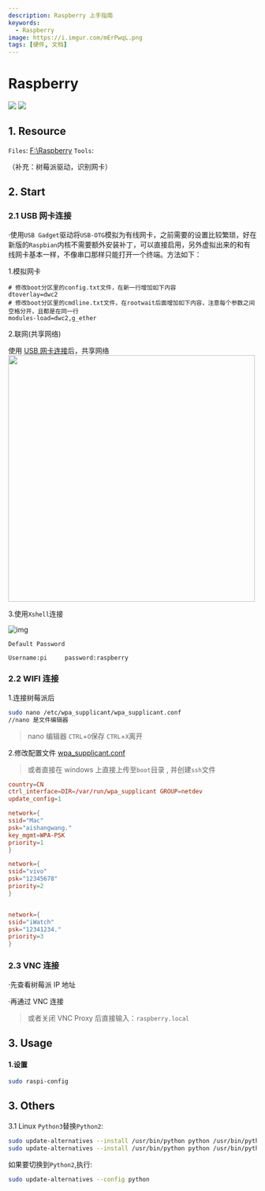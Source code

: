 ```yaml
---
description: Raspberry 上手指南
keywords:
  - Raspberry
image: https://i.imgur.com/mErPwqL.png
tags: [硬件, 文档]
---
```


# Raspberry

<img class="Badges" src="https://picgo-1259617372.cos.ap-beijing.myqcloud.com/logo_chen_%E7%B4%AB%E8%89%B2.svg"/>
<img class="Badges" src="https://api.netlify.com/api/v1/badges/62b2ea8d-7e62-49d1-bb5a-b507b01377af/deploy-status"/>

## 1. Resource

`Files`: [F:\Raspberry](F:\Raspberry)
`Tools`:

（补充：树莓派驱动，识别网卡）

## 2. Start

### <span id="jump1">2.1 USB 网卡连接</span>

·使用`USB Gadget`驱动将`USB-OTG`模拟为有线网卡，之前需要的设置比较繁琐，好在新版的`Raspbian`内核不需要额外安装补丁，可以直接启用，另外虚拟出来的和有线网卡基本一样，不像串口那样只能打开一个终端。方法如下：

1.模拟网卡

```
# 修改boot分区里的config.txt文件，在新一行增加如下内容
dtoverlay=dwc2
# 修改boot分区里的cmdline.txt文件，在rootwait后面增加如下内容，注意每个参数之间空格分开，且都是在同一行
modules-load=dwc2,g_ether
```

2.联网(共享网络)

使用 [USB 网卡连接](#jump1)后，共享网络
<img src="https://picgo-1259617372.cos.ap-beijing.myqcloud.com/20210605162901.png" width="500px"/>

3.使用`Xshell`连接

![img](https://picgo-1259617372.cos.ap-beijing.myqcloud.com/90fd3da6gy1fd6h6bny1gj20yz0ezq6s)

`Default Password`

```
Username:pi 	password:raspberry
```

### 2.2 WIFI 连接

1.连接树莓派后

```bash
sudo nano /etc/wpa_supplicant/wpa_supplicant.conf
//nano 是文件编辑器
```

> nano 编辑器 `CTRL`+`O`保存 `CTRL`+`X`离开

2.修改配置文件 [wpa_supplicant.conf](https://picgo-1259617372.cos.ap-beijing.myqcloud.com/20210606120223.conf'>wpa_supplicant.conf)

> 或者直接在 windows 上直接上传至`boot`目录 , 并创建`ssh`文件

```wpa_supplican.conf
country=CN
ctrl_interface=DIR=/var/run/wpa_supplicant GROUP=netdev
update_config=1

network={
ssid="Mac"
psk="aishangwang."
key_mgmt=WPA-PSK
priority=1
}

network={
ssid="vivo"
psk="12345678"
priority=2
}


network={
ssid="iWatch"
psk="12341234."
priority=3
}
```

### 2.3 VNC 连接

·先查看树莓派 IP 地址

·再通过 VNC 连接

> 或者关闭 VNC Proxy 后直接输入：`raspberry.local`

## 3. Usage

#### 1.设置

```bash
sudo raspi-config
```

## 3. Others

3.1 Linux `Python3`替换`Python2`:

```bash
sudo update-alternatives --install /usr/bin/python python /usr/bin/python2 100
sudo update-alternatives --install /usr/bin/python python /usr/bin/python3 150
```

如果要切换到`Python2`,执行:

```bash
sudo update-alternatives --config python
```
